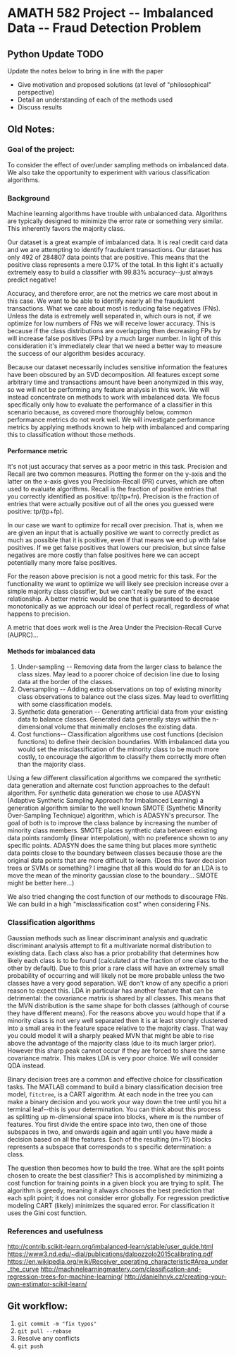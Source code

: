 # AMATH 582 Project -- Imbalanced Data -- Fraud Detection Problem


## Python Update TODO
Update the notes below to bring in line with the paper
- Give motivation and proposed solutions (at level of "philosophical" perspective)
- Detail an understanding of each of the methods used
- Discuss results


## Old Notes:

### Goal of the project:
To consider the effect of over/under sampling methods on imbalanced data. We also take the opportunity to experiment with various classification algorithms.


### Background
Machine learning algorithms have trouble with unbalanced data. Algorithms are typically designed to minimize the error rate or something very similar. This inherently favors the majority class.

Our dataset is a great example of imbalanced data. It is real credit card data and we are attempting to identify fraudulent transactions. Our dataset has only 492 of 284807 data points that are positive. This means that the positive class represents a mere 0.17% of the total. In this light it's actually extremely easy to build a classifier with 99.83% accuracy--just always predict negative!

Accuracy, and therefore error, are not the metrics we care most about in this case. We want to be able to identify nearly all the fraudulent transactions. What we care about most is reducing false negatives (FNs). Unless the data is extremely well separated in, which ours is not, if we optimize for low numbers of FNs we will receive lower accuracy. This is because if the class distributions are overlapping then decreasing FPs by will increase false positives (FPs) by a much larger number. In light of this consideration it's immediately clear that we need a better way to measure the success of our algorithm besides accuracy.

Because our dataset necessarily includes sensitive information the features have been obscured by an SVD decomposition. All features except some arbitrary time and transactions amount have been anonymized in this way, so we will not be performing any feature analysis in this work. We will instead concentrate on methods to work with imbalanced data. We focus specifically only how to evaluate the performance of a classifier in this scenario because, as covered more thoroughly below, common performance metrics do not work well. We will investigate performance metrics by applying methods known to help with imbalanced and comparing this to classification without those methods.



#### Performance metric

It's not just accuracy that serves as a poor metric in this task. Precision and Recall are two common measures. Plotting the former on the y-axis and the latter on the x-axis gives you Precision-Recall (PR) curves, which are often used to evaluate algorithms.
Recall is the fraction of positive entries that you correctly identified as positive: tp/(tp+fn).
Precision is the fraction of entries that were actually positive out of all the ones you guessed were positive: tp/(tp+fp).

In our case we want to optimize for recall over precision. That is, when we are given an input that is actually positive we want to correctly predict as much as possible that it is positive, even if that means we end up with false positives. If we get false positives that lowers our precision, but since false negatives are more costly than false positives here we can accept potentially many more false positives.  

For the reason above precision is not a good metric for this task. For the functionality we want to optimize we will likely see precision increase over a simple majority class classifier, but we can't really be sure of the exact relationship. A better metric would be one that is guaranteed to decrease monotonically as we approach our ideal of perfect recall, regardless of what happens to precision.

A metric that does work well is the Area Under the Precision-Recall Curve (AUPRC)...

#### Methods for imbalanced data
1. Under-sampling -- Removing data from the larger class to balance the class sizes. May lead to a poorer choice of decision line due to losing data at the border of the classes.
2. Oversampling -- Adding extra observations on top of existing minority class observations to balance out the class sizes. May lead to overfitting with some classification models.
3. Synthetic data generation -- Generating artificial data from your existing data to balance classes. Generated data generally stays within the n-dimensional volume that minimally encloses the existing data.
4. Cost functions-- Classification algorithms use cost functions (decision functions) to define their decision boundaries. With imbalanced data you would set the misclassification of the minority class to be much more costly, to encourage the algorithm to classify them correctly more often than the majority class.

Using a few different classification algorithms we compared the synthetic data generation and alternate cost function approaches to the default algorithm. 
For synthetic data generation we chose to use ADASYN (Adaptive Synthetic Sampling Approach for Imbalanced Learning) a generation algorithm similar to the well known SMOTE (Synthetic Minority Over-Sampling Technique) algorithm, which is ADASYN's precursor. The goal of both is to improve the class balance by increasing the number of minority class members. SMOTE places synthetic data between existing data points randomly (linear interpolation), with no preference shown to any specific points. ADASYN does the same thing but places more synthetic data points close to the boundary between classes because those are the original data points that are more difficult to learn.
(Does this favor decision trees or SVMs or something? I imagine that all this would do for an LDA is to move the mean of the minority gaussian close to the boundary... SMOTE might be better here...)

We also tried changing the cost function of our methods to discourage FNs. We can build in a high "misclassification cost" when considering FNs. 


### Classification algorithms
Gaussian methods such as linear discriminant analysis and quadratic discriminant analysis attempt to fit a multivariate normal distribution to existing data. Each class also has a prior probability that determines how likely each class is to be found (calculated at the fraction of one class to the other by default). Due to this prior a rare class will have an extremely small probability of occurring and will likely not be more probable unless the two classes have a very good separation. WE don't know of any specific a priori reason to expect this. 
LDA in particular has another feature that can be detrimental: the covariance matrix is shared by all classes. This means that the MVN distribution is the same shape for both classes (although of course they have different means). For the reasons above you would hope that if a minority class is not very well separated then it is at least strongly clustered into a small area in the feature space relative to the majority class. That way you could model it will a sharply peaked MVN that might be able to rise above the advantage of the majority class (due to its much larger prior). However this sharp peak cannot occur if they are forced to share the same covariance matrix. This makes LDA is very poor choice. We will consider QDA instead. 

Binary decision trees are a common and effective choice for classification tasks. The MATLAB command to build a binary classification decision tree model, `fitctree`, is a CART algorithm. At each node in the tree you can make a binary decision and you work your way down the tree until you hit a terminal leaf--this is your determination. You can think about this process as splitting up m-dimensional space into blocks, where m is the number of features. You first divide the entire space into two, then one of those subspaces in two, and onwards again and again until you have made a decision based on all the features. Each of the resulting (m+1?) blocks represents a subspace that corresponds to s specific determination: a class.

The question then becomes how to build the tree. What are the split points chosen to create the best classifier? This is accomplished by minimizing a cost function for training points in a given block you are trying to split. The algorithm is greedy, meaning it always chooses the best prediction that each split point; it does not consider error globally. For regression predictive modeling CART (likely) minimizes the squared error. For classification it uses the Gini cost function.




### References and usefulness
http://contrib.scikit-learn.org/imbalanced-learn/stable/user_guide.html
https://www3.nd.edu/~dial/publications/dalpozzolo2015calibrating.pdf
https://en.wikipedia.org/wiki/Receiver_operating_characteristic#Area_under_the_curve
http://machinelearningmastery.com/classification-and-regression-trees-for-machine-learning/
http://danielhnyk.cz/creating-your-own-estimator-scikit-learn/


## Git workflow:
1. `git commit -m "fix typos"`
2. `git pull --rebase`
3. Resolve any conflicts
4. `git push`